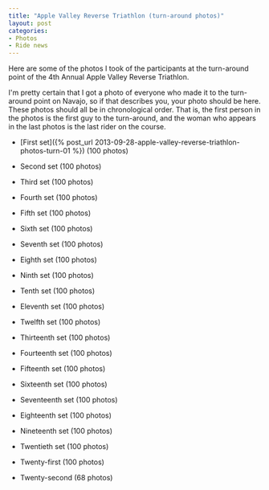```yaml
---
title: "Apple Valley Reverse Triathlon (turn-around photos)"
layout: post
categories:
- Photos
- Ride news
---
```


Here are some of the photos I took of the participants at the turn-around point of the 4th Annual Apple Valley Reverse Triathlon.

I'm pretty certain that I got a photo of everyone who made it to the turn-around point on Navajo, so if that describes you, your photo should be here. These photos should all be in chronological order. That is, the first person in the photos is the first guy to the turn-around, and the woman who appears in the last photos is the last rider on the course.

- [First set]({% post_url 2013-09-28-apple-valley-reverse-triathlon-photos-turn-01 %}) (100 photos)

- Second set (100 photos)

- Third set (100 photos)

- Fourth set (100 photos)

- Fifth set (100 photos)

- Sixth set (100 photos)

- Seventh set (100 photos)

- Eighth set (100 photos)

- Ninth set (100 photos)

- Tenth set (100 photos)

- Eleventh set (100 photos)

- Twelfth set (100 photos)

- Thirteenth set (100 photos)

- Fourteenth set (100 photos)

- Fifteenth set (100 photos)

- Sixteenth set (100 photos)

- Seventeenth set (100 photos)

- Eighteenth set (100 photos)

- Nineteenth set (100 photos)

- Twentieth set (100 photos)

- Twenty-first (100 photos)

- Twenty-second (68 photos)
